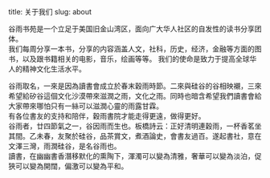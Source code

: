 title: 关于我们
slug: about

谷雨书苑是一个立足于美国旧金山湾区，面向广大华人社区的自发性的读书分享团体。<br>
我们每周分享一本书，分享的内容涵盖人文，社科，历史，经济，金融等方面的图书，以及跟书籍相关的电影，音乐，绘画等等。
我们的使命是致力于提高全球华人的精神文化生活水平。<br>

谷雨取名，一來是因為讀書會成立於春末穀雨時節。二來與硅谷的谷相映襯，三來希望給矽谷這個文化沙漠帶來滋潤之雨，文化之雨。同時也暗含希望我們讀書會給大家帶來哪怕只有一絲可以滋潤心靈的雨露甘霖。<br>
有各位書友的支持和陪伴，穀雨書院才能走得更遠，做得更好。<br>
谷雨者，廿四節氣之一，谷因雨而生也。板橋詩云：正好清明連穀雨，一杯香茗坐其間。乙未春，友聚於硅谷，品茶賞文，煮酒論史，會書友過百。遂起書社，意在文澤三灣，雨潤硅谷，是名谷雨也。<br>
讀書，在幽幽書香潛移默化的熏陶下，渾濁可以變為清雅，奢華可以變為淡泊，促狹可以變為開闊，偏激可以變為平和。<br>
